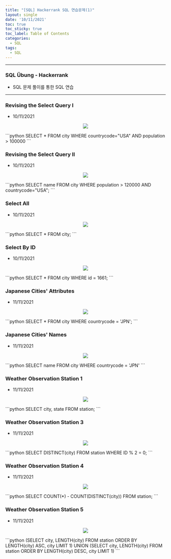 ```yaml
---
title: "[SQL] Hackerrank SQL 연습문제(1)"
layout: single
date: '10/11/2021'
toc: true
toc_sticky: true
toc_label: Table of Contents
categories:
  - SQL
tags:
  - SQL
---
```


---
### SQL Übung - Hackerrank
* SQL 문제 풀이를 통한 SQL 연습

---

### Revising the Select Query I
* 10/11/2021
<p align="center">
    <img src="/img/data_engineering/sql/hackerrank_sql1.png" align="center">
</p>
```python
SELECT *
FROM city
WHERE countrycode="USA"
AND population > 100000
```

### Revising the Select Query II
* 10/11/2021
<p align="center">
    <img src="/img/data_engineering/sql/hackerrank_sql2.png" align="center">
</p>
```python
SELECT name
FROM city
WHERE population > 120000
AND countrycode="USA";
```

### Select All
* 10/11/2021
<p align="center">
    <img src="/img/data_engineering/sql/hackerrank_sql3.png" align="center">
</p>
```python
SELECT *
FROM city;
```

### Select By ID
* 10/11/2021
<p align="center">
    <img src="/img/data_engineering/sql/hackerrank_sql4.png" align="center">
</p>
```python
SELECT *
FROM city
WHERE id = 1661;
```

### Japanese Cities' Attributes
* 11/11/2021
<p align="center">
    <img src="/img/data_engineering/sql/hackerrank_sql5.png" align="center">
</p>
```python
SELECT *
FROM city
WHERE countrycode = 'JPN';
```

### Japanese Cities' Names
* 11/11/2021
<p align="center">
    <img src="/img/data_engineering/sql/hackerrank_sql6.png" align="center">
</p>
```python
SELECT name
FROM city
WHERE countrycode = 'JPN'
```



### Weather Observation Station 1
* 11/11/2021
<p align="center">
    <img src="/img/data_engineering/sql/hackerrank_sql7.png" align="center">
</p>
```python
SELECT city, state
FROM station;
```

### Weather Observation Station 3
* 11/11/2021
<p align="center">
    <img src="/img/data_engineering/sql/hackerrank_sql8.png" align="center">
</p>
```python
SELECT DISTINCT(city)
FROM station
WHERE ID % 2 = 0;
```

### Weather Observation Station 4
* 11/11/2021
<p align="center">
    <img src="/img/data_engineering/sql/hackerrank_sql9.png" align="center">
</p>
```python
SELECT COUNT(*) - COUNT(DISTINCT(city))
FROM station;
```

### Weather Observation Station 5
* 11/11/2021
<p align="center">
    <img src="/img/data_engineering/sql/hackerrank_sql10.png" align="center">
</p>
```python
(SELECT city, LENGTH(city)
FROM station
ORDER BY LENGTH(city) ASC, city
LIMIT 1)
UNION
(SELECT city, LENGTH(city)
FROM station
ORDER BY LENGTH(city) DESC, city
LIMIT 1)
```